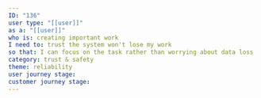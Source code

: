 ```yaml
---
ID: "136"
user type: "[[user]]"
as a: "[[user]]"
who is: creating important work
I need to: trust the system won't lose my work
so that: I can focus on the task rather than worrying about data loss
category: trust & safety
theme: reliability
user journey stage:
customer journey stage:
---
```

